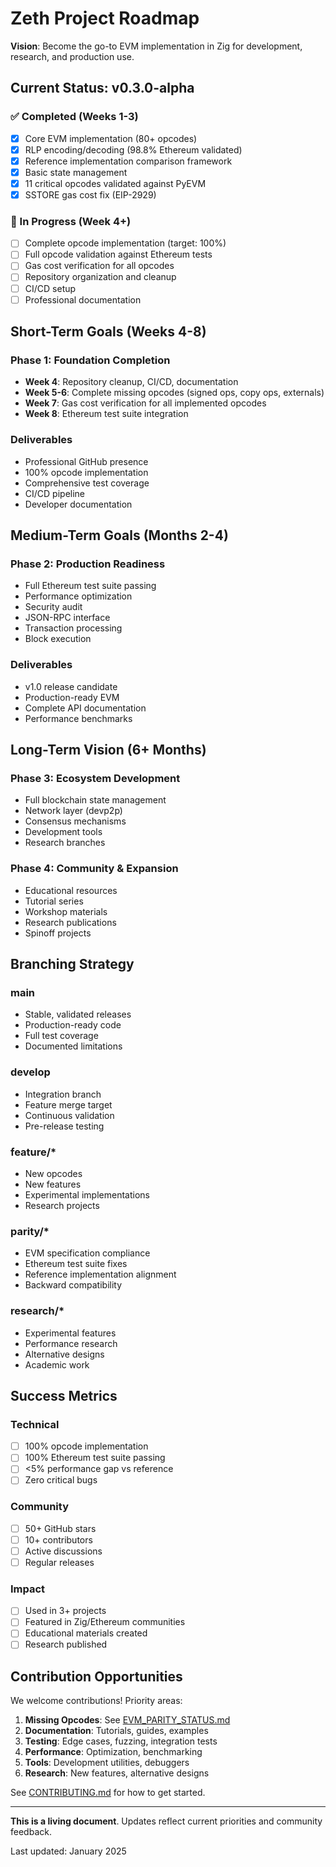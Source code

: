 # Zeth Project Roadmap

**Vision**: Become the go-to EVM implementation in Zig for development, research, and production use.

## Current Status: v0.3.0-alpha

### ✅ Completed (Weeks 1-3)
- [x] Core EVM implementation (80+ opcodes)
- [x] RLP encoding/decoding (98.8% Ethereum validated)
- [x] Reference implementation comparison framework
- [x] Basic state management
- [x] 11 critical opcodes validated against PyEVM
- [x] SSTORE gas cost fix (EIP-2929)

### 🚧 In Progress (Week 4+)
- [ ] Complete opcode implementation (target: 100%)
- [ ] Full opcode validation against Ethereum tests
- [ ] Gas cost verification for all opcodes
- [ ] Repository organization and cleanup
- [ ] CI/CD setup
- [ ] Professional documentation

## Short-Term Goals (Weeks 4-8)

### Phase 1: Foundation Completion
- **Week 4**: Repository cleanup, CI/CD, documentation
- **Week 5-6**: Complete missing opcodes (signed ops, copy ops, externals)
- **Week 7**: Gas cost verification for all implemented opcodes
- **Week 8**: Ethereum test suite integration

### Deliverables
- Professional GitHub presence
- 100% opcode implementation
- Comprehensive test coverage
- CI/CD pipeline
- Developer documentation

## Medium-Term Goals (Months 2-4)

### Phase 2: Production Readiness
- Full Ethereum test suite passing
- Performance optimization
- Security audit
- JSON-RPC interface
- Transaction processing
- Block execution

### Deliverables
- v1.0 release candidate
- Production-ready EVM
- Complete API documentation
- Performance benchmarks

## Long-Term Vision (6+ Months)

### Phase 3: Ecosystem Development
- Full blockchain state management
- Network layer (devp2p)
- Consensus mechanisms
- Development tools
- Research branches

### Phase 4: Community & Expansion
- Educational resources
- Tutorial series
- Workshop materials
- Research publications
- Spinoff projects

## Branching Strategy

### main
- Stable, validated releases
- Production-ready code
- Full test coverage
- Documented limitations

### develop
- Integration branch
- Feature merge target
- Continuous validation
- Pre-release testing

### feature/*
- New opcodes
- New features
- Experimental implementations
- Research projects

### parity/*
- EVM specification compliance
- Ethereum test suite fixes
- Reference implementation alignment
- Backward compatibility

### research/*
- Experimental features
- Performance research
- Alternative designs
- Academic work

## Success Metrics

### Technical
- [ ] 100% opcode implementation
- [ ] 100% Ethereum test suite passing
- [ ] <5% performance gap vs reference
- [ ] Zero critical bugs

### Community
- [ ] 50+ GitHub stars
- [ ] 10+ contributors
- [ ] Active discussions
- [ ] Regular releases

### Impact
- [ ] Used in 3+ projects
- [ ] Featured in Zig/Ethereum communities
- [ ] Educational materials created
- [ ] Research published

## Contribution Opportunities

We welcome contributions! Priority areas:

1. **Missing Opcodes**: See [EVM_PARITY_STATUS.md](docs/architecture/EVM_PARITY_STATUS.md)
2. **Documentation**: Tutorials, guides, examples
3. **Testing**: Edge cases, fuzzing, integration tests
4. **Performance**: Optimization, benchmarking
5. **Tools**: Development utilities, debuggers
6. **Research**: New features, alternative designs

See [CONTRIBUTING.md](CONTRIBUTING.md) for how to get started.

---

**This is a living document**. Updates reflect current priorities and community feedback.

Last updated: January 2025

